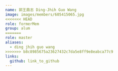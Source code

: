 ```yaml
---
name: 郭王鼎志 Ding-Jhih Guo Wang 
image: images/members/605415065.jpg 
<<<<<<< HEAD
role: formerMem
group: alum
=======
role: master
aliases:
  - ding jhih guo wang
>>>>>>> b8c8985675a23627432c7da5e8ff9e8eabca77c9
links:
  github: link_to_github 
---
```

